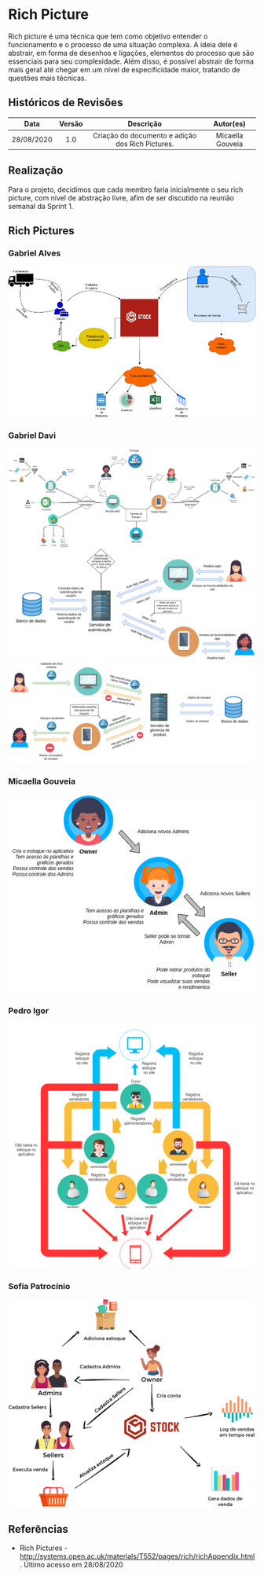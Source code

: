# Rich Picture

Rich picture é uma técnica que tem como objetivo entender o funcionamento e o processo de uma situação complexa. A ideia dele é abstrair, em forma de desenhos e ligações, elementos do processo que são essenciais para seu complexidade. Além disso, é possível abstrair de forma mais geral até chegar em um nível de especificidade maior, tratando de questões mais técnicas.

## Históricos de Revisões
|    Data    | Versão |         Descrição         |           Autor(es)            |
| :--------: | :----: | :-----------------------: | :----------------------------: |
| 28/08/2020 |  1.0   |  Criação do documento e adição dos Rich Pictures. | Micaella Gouveia | 

## Realização

Para o projeto, decidimos que cada membro faria inicialmente o seu rich picture, com nível de abstração livre, afim de ser discutido na reunião semanal da Sprint 1.

## Rich Pictures

### Gabriel Alves
![Gabriel Alves](../assets/richPictures/RP_Gabriel.jpg)

### Gabriel Davi
![Gabriel Davi](../assets/richPictures/RP1_GabrielDavi.png)
![Gabriel Davi](../assets/richPictures/RP2_GabrielDavi.png)
![Gabriel Davi](../assets/richPictures/RP3_GabrielDavi.png)

### Micaella Gouveia
![Micaella](../assets/richPictures/RP_Hierarquia_Micaella.png)

### Pedro Igor
![Pedro Igor](../assets/richPictures/RP_Hierarquia_PedroIgor.png)

### Sofia Patrocínio
![Sofia](../assets/richPictures/RP_Sofia.png)

## Referências

- Rich Pictures - <http://systems.open.ac.uk/materials/T552/pages/rich/richAppendix.html>. Último acesso em 28/08/2020

